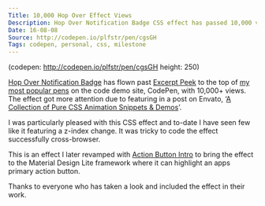 ```yaml
---
Title: 10,000 Hop Over Effect Views
Description: Hop Over Notification Badge CSS effect has passed 10,000 views over on code demo site, CodePen
Date: 16-08-08
Source: http://codepen.io/plfstr/pen/cgsGH
Tags: codepen, personal, css, milestone
---
```

(codepen: http://codepen.io/plfstr/pen/cgsGH height: 250)

[Hop Over Notification Badge](/blog/hop-over-navigation/) has flown past [Excerpt Peek](/blog/excerpt-peek/) to the top of [my most popular pens](http://codepen.io/plfstr/pens/popular) on the code demo site, CodePen, with 10,000+ views. The effect got more attention due to featuring in a post on Envato, ‘[A Collection of Pure CSS Animation Snippets & Demos](http://marketblog.envato.com/inspirations/pure-css-animation-snippets/)’.

I was particularly pleased with this CSS effect and to-date I have seen few like it featuring a z-index change. It was tricky to code the effect successfully cross-browser. 

This is an effect I later revamped with [Action Button Intro](/blog/action-button-intro/) to bring the effect to the Material Design Lite framework where it can highlight an apps primary action button.

Thanks to everyone who has taken a look and included the effect in their work.